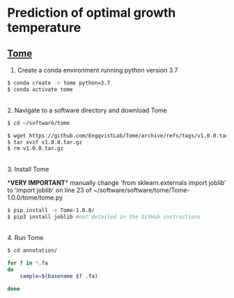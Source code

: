 # Prediction of optimal growth temperature

## [Tome](https://github.com/EngqvistLab/Tome)

1. Create a conda environment running python version 3.7

```bash
$ conda create -n tome python=3.7
$ conda activate tome
```

\
2. Navigate to a software directory and download Tome 

```bash
$ cd ~/software/tome

$ wget https://github.com/EngqvistLab/Tome/archive/refs/tags/v1.0.0.tar.gz #link under the 'Releases' tab on the GitHub page
$ tar xvzf v1.0.0.tar.gz
$ rm v1.0.0.tar.gz
```

\
3. Install Tome

\***VERY IMPORTANT*** manually change 'from sklearn.externals import joblib' to 'import joblib' on line 23 of ~/software/software/tome/Tome-1.0.0/tome/tome.py
    
```bash
$ pip install -e Tome-1.0.0/
$ pip3 install joblib #not detailed in the GitHub instructions
```

\
4. Run Tome

```bash
$ cd annotation/

for f in *.fa
do 
    sample=$(basename $f .fa)
    
done
```
